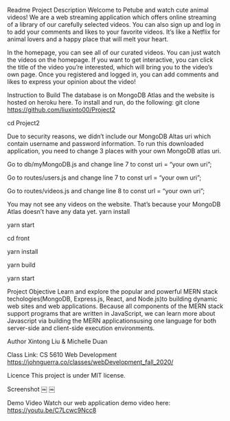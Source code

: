 Readme
Project Description 
Welcome to Petube and watch cute animal videos! We are a web streaming application which offers online streaming of a library of our carefully selected videos. You can also sign up and log in to add your comments and likes to your favorite videos. It’s like a Netflix for animal lovers and a happy place that will melt your heart.

In the homepage, you can see all of our curated videos. You can just watch the videos on the homepage. If you want to get interactive, you can click the title of the video you’re interested, which will bring you to the video’s own page. Once you registered and logged in, you can add comments and likes to express your opinion about the video!


Instruction to Build
The database is on MongoDB Atlas and the website is hosted on heroku here. To install and run, do the following: 
git clone https://github.com/liuxinto00/Project2 

cd Project2

Due to security reasons, we didn’t include our MongoDB Altas uri which contain username and password information. To run this downloaded application, you need to change 3 places with your own MongoDB atlas uri. 

Go to db/myMongoDB.js and change line 7 to 
	const uri = “your own uri”;

Go to routes/users.js and change line 7 to
	const url = “your own uri”;

Go to routes/videos.js and change line 8 to
	const url = “your own uri”;

You may not see any videos on the website. That’s because your MongoDB Atlas doesn’t have any data yet.
yarn install

yarn start

cd front

yarn install

yarn build

yarn start


Project Objective
Learn and explore the popular and powerful MERN stack techologies(MongoDB, Express.js, React, and Node.js)to building dynamic web sites and web applications. Because all components of the MERN stack support programs that are written in JavaScript, we can learn more about Javascript via building the MERN applicationsusing one language for both server-side and client-side execution environments.

Author
Xintong Liu & Michelle Duan

Class Link: 
CS 5610 Web Development
https://johnguerra.co/classes/webDevelopment_fall_2020/

Licence
This project is under MIT license.

Screenshot
￼
￼

Demo Video
Watch our web application demo video here:
https://youtu.be/C7Lcwc9Ncc8
